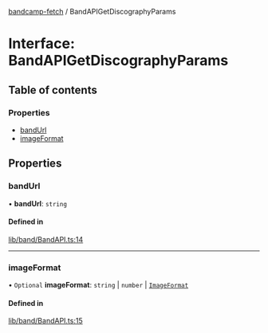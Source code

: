 [bandcamp-fetch](../README.md) / BandAPIGetDiscographyParams

# Interface: BandAPIGetDiscographyParams

## Table of contents

### Properties

- [bandUrl](BandAPIGetDiscographyParams.md#bandurl)
- [imageFormat](BandAPIGetDiscographyParams.md#imageformat)

## Properties

### bandUrl

• **bandUrl**: `string`

#### Defined in

[lib/band/BandAPI.ts:14](https://github.com/patrickkfkan/bandcamp-fetch/blob/7815c68/src/lib/band/BandAPI.ts#L14)

___

### imageFormat

• `Optional` **imageFormat**: `string` \| `number` \| [`ImageFormat`](ImageFormat.md)

#### Defined in

[lib/band/BandAPI.ts:15](https://github.com/patrickkfkan/bandcamp-fetch/blob/7815c68/src/lib/band/BandAPI.ts#L15)
